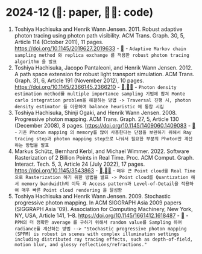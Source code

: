 # 2024-12 (📃: paper, 🧑‍💻: code)
<!-- paper title - [📃](),[🧑‍💻]() - ```Note``` -->
1. Toshiya Hachisuka and Henrik Wann Jensen. 2011. Robust adaptive photon tracing using photon path visibility. ACM Trans. Graph. 30, 5, Article 114 (October 2011), 11 pages. https://doi.org/10.1145/2019627.2019633 - [📃](https://cs.uwaterloo.ca/~thachisu/amcmcppm.pdf) - ```Adaptive Markov chain sampling method 와 replica exchange 를 적용한 robust photon tracing algorithm 을 발표```
2. Toshiya Hachisuka, Jacopo Pantaleoni, and Henrik Wann Jensen. 2012. A path space extension for robust light transport simulation. ACM Trans. Graph. 31, 6, Article 191 (November 2012), 10 pages. https://doi.org/10.1145/2366145.2366210 - [📃](https://research.nvidia.com/sites/default/files/pubs/2012-04_A-Path-Space/Jacopo%20Paper%202012-001.pdf),[🧑‍💻]() - ```Photon density estimation method를 multiple importance sampling 기법에 합쳐 Monte carlo integration problem을 해결하는 방법 -> Traversal 진행 시, photon density estimator 를 이용하여 balance heuristic 에 통합 시킴``` 
3. Toshiya Hachisuka, Shinji Ogaki, and Henrik Wann Jensen. 2008. Progressive photon mapping. ACM Trans. Graph. 27, 5, Article 130 (December 2008), 8 pages. https://doi.org/10.1145/1409060.1409083 - [📃](https://cs.uwaterloo.ca/~thachisu/ppm.pdf) - ```기존 Photon mapping 의 memory를 많이 사용한다는 단점을 보완하기 위해서 Ray tracing step과 photon mapping step으로 나눠서 필요한 부분의 Photon만 계산하는 방법을 발표``` 
4. Markus Schütz, Bernhard Kerbl, and Michael Wimmer. 2022. Software Rasterization of 2 Billion Points in Real Time. Proc. ACM Comput. Graph. Interact. Tech. 5, 3, Article 24 (July 2022), 17 pages. https://doi.org/10.1145/3543863 - [📃](https://dl.acm.org/doi/pdf/10.1145/3543863),[🧑‍💻](https://github.com/m-schuetz/compute_rasterizer) - ```매우 큰 Point cloud를 Real Time 으로 Rasterization 하기 위한 방법을 발표 -> Point cloud를 Quantization 해서 memory bandwidth의 이득 과 Access pattern과 Level-of-Detail을 적용하여 매우 빠른 Point cloud rendering 을 달성함```
5. Toshiya Hachisuka and Henrik Wann Jensen. 2009. Stochastic progressive photon mapping. In ACM SIGGRAPH Asia 2009 papers (SIGGRAPH Asia '09). Association for Computing Machinery, New York, NY, USA, Article 141, 1–8. https://doi.org/10.1145/1661412.1618487 - [📃](https://cs.uwaterloo.ca/~thachisu/sppm.pdf) - ```PPM의 더 정확한 average 를 구하기 위해서 random value를 Sampling 하여 radiance를 계산하는 방법 --> "Stochastic progressive photon mapping (SPPM) is robust in scenes with complex illumination settings including distributed ray tracing effects, such as depth-of-field, motion blur, and glossy reflections/refractions."```